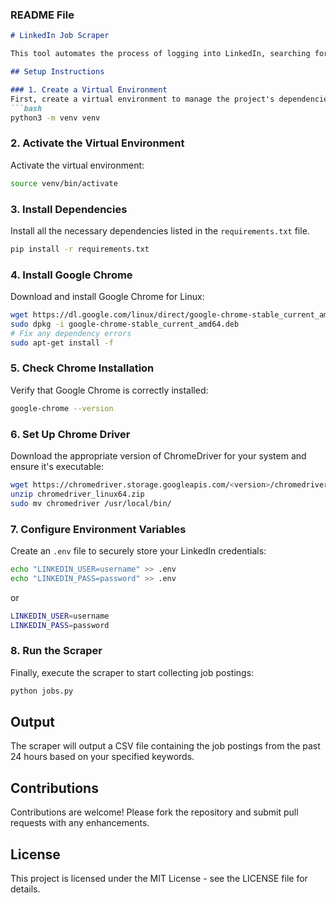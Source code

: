 ### README File

```markdown
# LinkedIn Job Scraper

This tool automates the process of logging into LinkedIn, searching for jobs, and extracting job posting information in the past 24 hours using Python and Selenium.

## Setup Instructions

### 1. Create a Virtual Environment
First, create a virtual environment to manage the project's dependencies separately from other Python projects.
```bash
python3 -m venv venv
```

### 2. Activate the Virtual Environment
Activate the virtual environment:
```bash
source venv/bin/activate
```

### 3. Install Dependencies
Install all the necessary dependencies listed in the `requirements.txt` file.
```bash
pip install -r requirements.txt
```

### 4. Install Google Chrome
Download and install Google Chrome for Linux:
```bash
wget https://dl.google.com/linux/direct/google-chrome-stable_current_amd64.deb
sudo dpkg -i google-chrome-stable_current_amd64.deb
# Fix any dependency errors
sudo apt-get install -f
```

### 5. Check Chrome Installation
Verify that Google Chrome is correctly installed:
```bash
google-chrome --version
```

### 6. Set Up Chrome Driver
Download the appropriate version of ChromeDriver for your system and ensure it's executable:
```bash
wget https://chromedriver.storage.googleapis.com/<version>/chromedriver_linux64.zip
unzip chromedriver_linux64.zip
sudo mv chromedriver /usr/local/bin/
```

### 7. Configure Environment Variables
Create an `.env` file to securely store your LinkedIn credentials:
```bash
echo "LINKEDIN_USER=username" >> .env
echo "LINKEDIN_PASS=password" >> .env
```

or 

```bash
LINKEDIN_USER=username
LINKEDIN_PASS=password
```

### 8. Run the Scraper
Finally, execute the scraper to start collecting job postings:
```bash
python jobs.py
```

## Output
The scraper will output a CSV file containing the job postings from the past 24 hours based on your specified keywords.

## Contributions
Contributions are welcome! Please fork the repository and submit pull requests with any enhancements.

## License
This project is licensed under the MIT License - see the LICENSE file for details.
